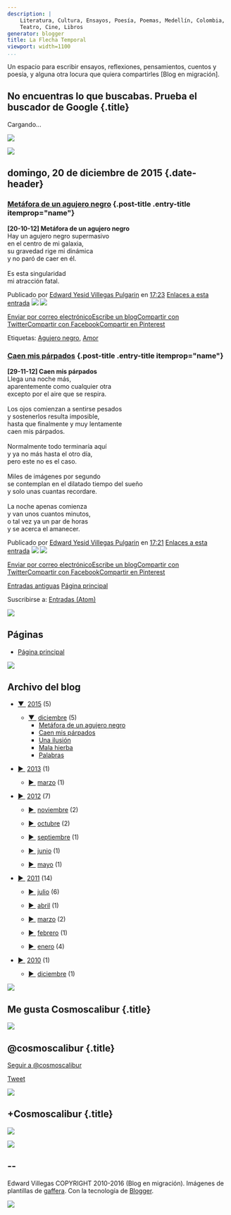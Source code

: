 ```yaml
---
description: |
    Literatura, Cultura, Ensayos, Poesía, Poemas, Medellín, Colombia,
    Teatro, Cine, Libros
generator: blogger
title: La Flecha Temporal
viewport: width=1100
...
```


Un espacio para escribir ensayos, reflexiones, pensamientos, cuentos y
poesía, y alguna otra locura que quiera compartirles [Blog en
migración].

No encuentras lo que buscabas. Prueba el buscador de Google {.title}
-----------------------------------------------------------

Cargando...

[![](//img1.blogblog.com/img/icon18_wrench_allbkg.png)](//www.blogger.com/rearrange?blogID=672515495890323301&widgetType=CustomSearch&widgetId=CustomSearch1&action=editWidget&sectionId=crosscol "Editar")

[![](//img1.blogblog.com/img/icon18_wrench_allbkg.png)](//www.blogger.com/rearrange?blogID=672515495890323301&widgetType=AdSense&widgetId=AdSense3&action=editWidget&sectionId=crosscol-overflow "Editar")

domingo, 20 de diciembre de 2015 {.date-header}
--------------------------------

### [Metáfora de un agujero negro](http://laflechatemporal.blogspot.com.co/2015/12/metafora-de-un-agujero-negro.html) {.post-title .entry-title itemprop="name"}

**[20-10-12] Metáfora de un agujero negro**\
 Hay un agujero negro supermasivo\
 en el centro de mi galaxia,\
 su gravedad rige mi dinámica\
 y no paró de caer en él.\
\
 Es esta singularidad\
 mi atracción fatal.

Publicado por [Edward Yesid Villegas
Pulgarin](https://plus.google.com/111158383854036411781 "author profile")
en
[17:23](http://laflechatemporal.blogspot.com.co/2015/12/metafora-de-un-agujero-negro.html "permanent link")
[Enlaces a esta
entrada](http://laflechatemporal.blogspot.com.co/2015/12/metafora-de-un-agujero-negro.html#links)
[![](//img1.blogblog.com/img/icon18_email.gif)](https://www.blogger.com/email-post.g?blogID=672515495890323301&postID=4418091604721352373 "Enviar entrada por correo electrónico")
[![](//img2.blogblog.com/img/icon18_edit_allbkg.gif)](https://www.blogger.com/post-edit.g?blogID=672515495890323301&postID=4418091604721352373&from=pencil "Editar entrada")

[Enviar por correo
electrónico](https://www.blogger.com/share-post.g?blogID=672515495890323301&postID=4418091604721352373⌖=email "Enviar por correo electrónico")[Escribe
un
blog](https://www.blogger.com/share-post.g?blogID=672515495890323301&postID=4418091604721352373⌖=blog "Escribe un blog")[Compartir
con
Twitter](https://www.blogger.com/share-post.g?blogID=672515495890323301&postID=4418091604721352373⌖=twitter "Compartir con Twitter")[Compartir
con
Facebook](https://www.blogger.com/share-post.g?blogID=672515495890323301&postID=4418091604721352373⌖=facebook "Compartir con Facebook")[Compartir
en
Pinterest](https://www.blogger.com/share-post.g?blogID=672515495890323301&postID=4418091604721352373⌖=pinterest "Compartir en Pinterest")

Etiquetas: [Agujero
negro](http://laflechatemporal.blogspot.com.co/search/label/Agujero%20negro),
[Amor](http://laflechatemporal.blogspot.com.co/search/label/Amor)

### [Caen mis párpados](http://laflechatemporal.blogspot.com.co/2015/12/29-11-12-caen-mis-parpados-llega-una.html) {.post-title .entry-title itemprop="name"}

**[29-11-12] Caen mis párpados**\
 Llega una noche más,\
 aparentemente como cualquier otra\
 excepto por el aire que se respira.\
\
 Los ojos comienzan a sentirse pesados\
 y sostenerlos resulta imposible,\
 hasta que finalmente y muy lentamente\
 caen mis párpados.\
\
 Normalmente todo terminaría aquí\
 y ya no más hasta el otro día,\
 pero este no es el caso.\
\
 Miles de imágenes por segundo\
 se contemplan en el dilatado tiempo del sueño\
 y solo unas cuantas recordare.\
\
 La noche apenas comienza\
 y van unos cuantos minutos,\
 o tal vez ya un par de horas\
 y se acerca el amanecer.

Publicado por [Edward Yesid Villegas
Pulgarin](https://plus.google.com/111158383854036411781 "author profile")
en
[17:21](http://laflechatemporal.blogspot.com.co/2015/12/29-11-12-caen-mis-parpados-llega-una.html "permanent link")
[Enlaces a esta
entrada](http://laflechatemporal.blogspot.com.co/2015/12/29-11-12-caen-mis-parpados-llega-una.html#links)
[![](//img1.blogblog.com/img/icon18_email.gif)](https://www.blogger.com/email-post.g?blogID=672515495890323301&postID=7160858233398454160 "Enviar entrada por correo electrónico")
[![](//img2.blogblog.com/img/icon18_edit_allbkg.gif)](https://www.blogger.com/post-edit.g?blogID=672515495890323301&postID=7160858233398454160&from=pencil "Editar entrada")

[Enviar por correo
electrónico](https://www.blogger.com/share-post.g?blogID=672515495890323301&postID=7160858233398454160⌖=email "Enviar por correo electrónico")[Escribe
un
blog](https://www.blogger.com/share-post.g?blogID=672515495890323301&postID=7160858233398454160⌖=blog "Escribe un blog")[Compartir
con
Twitter](https://www.blogger.com/share-post.g?blogID=672515495890323301&postID=7160858233398454160⌖=twitter "Compartir con Twitter")[Compartir
con
Facebook](https://www.blogger.com/share-post.g?blogID=672515495890323301&postID=7160858233398454160⌖=facebook "Compartir con Facebook")[Compartir
en
Pinterest](https://www.blogger.com/share-post.g?blogID=672515495890323301&postID=7160858233398454160⌖=pinterest "Compartir en Pinterest")

[Entradas
antiguas](http://laflechatemporal.blogspot.com.co/search?updated-max=2015-12-20T17:21:00-05:00&max-results=2 "Entradas antiguas")
[Página principal](http://laflechatemporal.blogspot.com.co/)

Suscribirse a: [Entradas
(Atom)](http://laflechatemporal.blogspot.com/feeds/posts/default)

[![](//img1.blogblog.com/img/icon18_wrench_allbkg.png)](//www.blogger.com/rearrange?blogID=672515495890323301&widgetType=AdSense&widgetId=AdSense1&action=editWidget&sectionId=sidebar-left-1 "Editar")

Páginas
-------

-   [Página principal](http://laflechatemporal.blogspot.com.co/)

[![](//img1.blogblog.com/img/icon18_wrench_allbkg.png)](//www.blogger.com/rearrange?blogID=672515495890323301&widgetType=PageList&widgetId=PageList1&action=editWidget&sectionId=sidebar-right-1 "Editar")

Archivo del blog
----------------

-   [▼ ](javascript:void(0))
    [2015](http://laflechatemporal.blogspot.com.co/search?updated-min=2015-01-01T00:00:00-05:00&updated-max=2016-01-01T00:00:00-05:00&max-results=5)
    (5)
    -   [▼ ](javascript:void(0))
        [diciembre](http://laflechatemporal.blogspot.com.co/2015_12_01_archive.html)
        (5)
        -   [Metáfora de un agujero
            negro](http://laflechatemporal.blogspot.com.co/2015/12/metafora-de-un-agujero-negro.html)
        -   [Caen mis
            párpados](http://laflechatemporal.blogspot.com.co/2015/12/29-11-12-caen-mis-parpados-llega-una.html)
        -   [Una
            ilusión](http://laflechatemporal.blogspot.com.co/2015/12/una-ilusion.html)
        -   [Mala
            hierba](http://laflechatemporal.blogspot.com.co/2015/12/mala-hierba.html)
        -   [Palabras](http://laflechatemporal.blogspot.com.co/2015/12/palabras.html)

-   [► ](javascript:void(0))
    [2013](http://laflechatemporal.blogspot.com.co/search?updated-min=2013-01-01T00:00:00-05:00&updated-max=2014-01-01T00:00:00-05:00&max-results=1)
    (1)
    -   [► ](javascript:void(0))
        [marzo](http://laflechatemporal.blogspot.com.co/2013_03_01_archive.html)
        (1)

-   [► ](javascript:void(0))
    [2012](http://laflechatemporal.blogspot.com.co/search?updated-min=2012-01-01T00:00:00-05:00&updated-max=2013-01-01T00:00:00-05:00&max-results=7)
    (7)
    -   [► ](javascript:void(0))
        [noviembre](http://laflechatemporal.blogspot.com.co/2012_11_01_archive.html)
        (2)

    -   [► ](javascript:void(0))
        [octubre](http://laflechatemporal.blogspot.com.co/2012_10_01_archive.html)
        (2)

    -   [► ](javascript:void(0))
        [septiembre](http://laflechatemporal.blogspot.com.co/2012_09_01_archive.html)
        (1)

    -   [► ](javascript:void(0))
        [junio](http://laflechatemporal.blogspot.com.co/2012_06_01_archive.html)
        (1)

    -   [► ](javascript:void(0))
        [mayo](http://laflechatemporal.blogspot.com.co/2012_05_01_archive.html)
        (1)

-   [► ](javascript:void(0))
    [2011](http://laflechatemporal.blogspot.com.co/search?updated-min=2011-01-01T00:00:00-05:00&updated-max=2012-01-01T00:00:00-05:00&max-results=14)
    (14)
    -   [► ](javascript:void(0))
        [julio](http://laflechatemporal.blogspot.com.co/2011_07_01_archive.html)
        (6)

    -   [► ](javascript:void(0))
        [abril](http://laflechatemporal.blogspot.com.co/2011_04_01_archive.html)
        (1)

    -   [► ](javascript:void(0))
        [marzo](http://laflechatemporal.blogspot.com.co/2011_03_01_archive.html)
        (2)

    -   [► ](javascript:void(0))
        [febrero](http://laflechatemporal.blogspot.com.co/2011_02_01_archive.html)
        (1)

    -   [► ](javascript:void(0))
        [enero](http://laflechatemporal.blogspot.com.co/2011_01_01_archive.html)
        (4)

-   [► ](javascript:void(0))
    [2010](http://laflechatemporal.blogspot.com.co/search?updated-min=2010-01-01T00:00:00-05:00&updated-max=2011-01-01T00:00:00-05:00&max-results=1)
    (1)
    -   [► ](javascript:void(0))
        [diciembre](http://laflechatemporal.blogspot.com.co/2010_12_01_archive.html)
        (1)

[![](//img1.blogblog.com/img/icon18_wrench_allbkg.png)](//www.blogger.com/rearrange?blogID=672515495890323301&widgetType=BlogArchive&widgetId=BlogArchive1&action=editWidget&sectionId=sidebar-right-1 "Editar")

Me gusta Cosmoscalibur {.title}
----------------------

[![](//img1.blogblog.com/img/icon18_wrench_allbkg.png)](//www.blogger.com/rearrange?blogID=672515495890323301&widgetType=HTML&widgetId=HTML1&action=editWidget&sectionId=sidebar-right-1 "Editar")

@cosmoscalibur {.title}
--------------

[Seguir a @cosmoscalibur](https://twitter.com/cosmoscalibur)

[Tweet](https://twitter.com/share)

[![](//img1.blogblog.com/img/icon18_wrench_allbkg.png)](//www.blogger.com/rearrange?blogID=672515495890323301&widgetType=HTML&widgetId=HTML2&action=editWidget&sectionId=sidebar-right-1 "Editar")

+Cosmoscalibur {.title}
--------------

[![](//img1.blogblog.com/img/icon18_wrench_allbkg.png)](//www.blogger.com/rearrange?blogID=672515495890323301&widgetType=HTML&widgetId=HTML3&action=editWidget&sectionId=sidebar-right-1 "Editar")

[![](//img1.blogblog.com/img/icon18_wrench_allbkg.png)](//www.blogger.com/rearrange?blogID=672515495890323301&widgetType=AdSense&widgetId=AdSense2&action=editWidget&sectionId=footer-1 "Editar")

  --
  --

Edward Villegas COPYRIGHT 2010-2016 (Blog en migración). Imágenes de
plantillas de
[gaffera](http://www.istockphoto.com/googleimages.php?id=4072573&platform=blogger&langregion=es).
Con la tecnología de [Blogger](https://www.blogger.com).

[![](//img1.blogblog.com/img/icon18_wrench_allbkg.png)](//www.blogger.com/rearrange?blogID=672515495890323301&widgetType=Attribution&widgetId=Attribution1&action=editWidget&sectionId=footer-3 "Editar")
